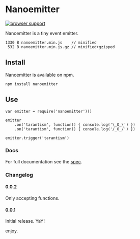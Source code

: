 # Nanoemitter

[![browser support](https://ci.testling.com/asbjornenge/nanoemitter.png)
](https://ci.testling.com/asbjornenge/nanoemitter)

Nanoemitter is a tiny event emitter.

	1330 B nanoemitter.min.js    // minified
	 532 B nanoemitter.min.js.gz // minified+gzipped

## Install

Nanoemitter is available on npm.

	npm install nanoemitter

## Use

	var emitter = require('nanoemitter')()
	
	emitter
		.on('tarantism', function() { console.log('\_O_\') })
		.on('tarantism', function() { console.log('/_O_/') })
		
	emitter.trigger('tarantism')

### Docs

For full documentation see the [spec](https://github.com/asbjornenge/nanoemitter/blob/master/test/spec.js).  

### Changelog

#### 0.0.2

Only accepting functions.

#### 0.0.1

Initial release. YaY!

enjoy.